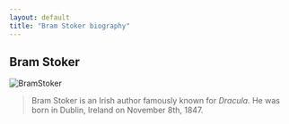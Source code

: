 ```yaml
---
layout: default
title: "Bram Stoker biography"
---
```


## Bram Stoker
![BramStoker]({{site.baseurl}}/assets/stoker.jpg)
>Bram Stoker is an Irish author famously known for *Dracula.* He was born in Dublin, Ireland on November 8th, 1847.



